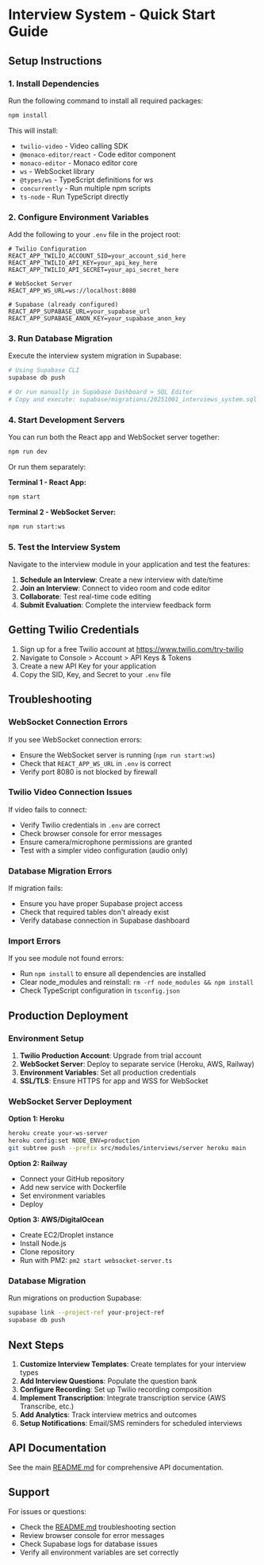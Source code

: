 # Interview System - Quick Start Guide

## Setup Instructions

### 1. Install Dependencies

Run the following command to install all required packages:

```bash
npm install
```

This will install:

- `twilio-video` - Video calling SDK
- `@monaco-editor/react` - Code editor component
- `monaco-editor` - Monaco editor core
- `ws` - WebSocket library
- `@types/ws` - TypeScript definitions for ws
- `concurrently` - Run multiple npm scripts
- `ts-node` - Run TypeScript directly

### 2. Configure Environment Variables

Add the following to your `.env` file in the project root:

```env
# Twilio Configuration
REACT_APP_TWILIO_ACCOUNT_SID=your_account_sid_here
REACT_APP_TWILIO_API_KEY=your_api_key_here
REACT_APP_TWILIO_API_SECRET=your_api_secret_here

# WebSocket Server
REACT_APP_WS_URL=ws://localhost:8080

# Supabase (already configured)
REACT_APP_SUPABASE_URL=your_supabase_url
REACT_APP_SUPABASE_ANON_KEY=your_supabase_anon_key
```

### 3. Run Database Migration

Execute the interview system migration in Supabase:

```bash
# Using Supabase CLI
supabase db push

# Or run manually in Supabase Dashboard > SQL Editor
# Copy and execute: supabase/migrations/20251001_interviews_system.sql
```

### 4. Start Development Servers

You can run both the React app and WebSocket server together:

```bash
npm run dev
```

Or run them separately:

**Terminal 1 - React App:**

```bash
npm start
```

**Terminal 2 - WebSocket Server:**

```bash
npm run start:ws
```

### 5. Test the Interview System

Navigate to the interview module in your application and test the features:

1. **Schedule an Interview**: Create a new interview with date/time
2. **Join an Interview**: Connect to video room and code editor
3. **Collaborate**: Test real-time code editing
4. **Submit Evaluation**: Complete the interview feedback form

## Getting Twilio Credentials

1. Sign up for a free Twilio account at https://www.twilio.com/try-twilio
2. Navigate to Console > Account > API Keys & Tokens
3. Create a new API Key for your application
4. Copy the SID, Key, and Secret to your `.env` file

## Troubleshooting

### WebSocket Connection Errors

If you see WebSocket connection errors:

- Ensure the WebSocket server is running (`npm run start:ws`)
- Check that `REACT_APP_WS_URL` in `.env` is correct
- Verify port 8080 is not blocked by firewall

### Twilio Video Connection Issues

If video fails to connect:

- Verify Twilio credentials in `.env` are correct
- Check browser console for error messages
- Ensure camera/microphone permissions are granted
- Test with a simpler video configuration (audio only)

### Database Migration Errors

If migration fails:

- Ensure you have proper Supabase project access
- Check that required tables don't already exist
- Verify database connection in Supabase dashboard

### Import Errors

If you see module not found errors:

- Run `npm install` to ensure all dependencies are installed
- Clear node_modules and reinstall: `rm -rf node_modules && npm install`
- Check TypeScript configuration in `tsconfig.json`

## Production Deployment

### Environment Setup

1. **Twilio Production Account**: Upgrade from trial account
2. **WebSocket Server**: Deploy to separate service (Heroku, AWS, Railway)
3. **Environment Variables**: Set all production credentials
4. **SSL/TLS**: Ensure HTTPS for app and WSS for WebSocket

### WebSocket Server Deployment

**Option 1: Heroku**

```bash
heroku create your-ws-server
heroku config:set NODE_ENV=production
git subtree push --prefix src/modules/interviews/server heroku main
```

**Option 2: Railway**

- Connect your GitHub repository
- Add new service with Dockerfile
- Set environment variables
- Deploy

**Option 3: AWS/DigitalOcean**

- Create EC2/Droplet instance
- Install Node.js
- Clone repository
- Run with PM2: `pm2 start websocket-server.ts`

### Database Migration

Run migrations on production Supabase:

```bash
supabase link --project-ref your-project-ref
supabase db push
```

## Next Steps

1. **Customize Interview Templates**: Create templates for your interview types
2. **Add Interview Questions**: Populate the question bank
3. **Configure Recording**: Set up Twilio recording composition
4. **Implement Transcription**: Integrate transcription service (AWS Transcribe, etc.)
5. **Add Analytics**: Track interview metrics and outcomes
6. **Setup Notifications**: Email/SMS reminders for scheduled interviews

## API Documentation

See the main [README.md](./README.md) for comprehensive API documentation.

## Support

For issues or questions:

- Check the [README.md](./README.md) troubleshooting section
- Review browser console for error messages
- Check Supabase logs for database issues
- Verify all environment variables are set correctly
